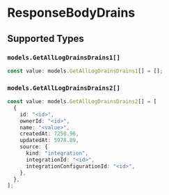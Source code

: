 # ResponseBodyDrains


## Supported Types

### `models.GetAllLogDrainsDrains1[]`

```typescript
const value: models.GetAllLogDrainsDrains1[] = [];
```

### `models.GetAllLogDrainsDrains2[]`

```typescript
const value: models.GetAllLogDrainsDrains2[] = [
  {
    id: "<id>",
    ownerId: "<id>",
    name: "<value>",
    createdAt: 7250.96,
    updatedAt: 5978.89,
    source: {
      kind: "integration",
      integrationId: "<id>",
      integrationConfigurationId: "<id>",
    },
  },
];
```

